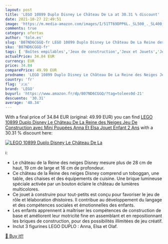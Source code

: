 ```yaml
---
layout: post
title: 'LEGO 10899 Duplo Disney Le Château De La at 30.31 % discount'
date: 2021-10-27 22:49:51
image: 'https://m.media-amazon.com/images/I/51TT69DPP6L._SL500_._SL400_.jpg'
comments: true
category: ofertas
author: 'tole.es'
slug: 'B07ND6CGGQ-fr LEGO 10899 Duplo Disney Le Château De La Reine des Neiges...'
sku: 'B07ND6CGGQ-fr'
tags: [ 'Boîtes empilables','Jeux de construction','Jeux et Jouets','Jeux et jouets','lego', ]
actualPrice: 34.84 EUR
currency: EUR
price: 34.84
comparePrice: 49.99 EUR
prodname: 'LEGO 10899 Duplo Disney Le Château De La Reine des Neiges Jeu De Construction avec Mini Poupées Anna Et Elsa  Jouet Enfant 2 Ans'
country: 'fr'
flag: '🇫🇷'
brand: 'LEGO'
buyurl: 'https://www.amazon.fr/dp/B07ND6CGGQ/?tag=tolees0d-21'
descuento: '30.31'
average: '40.34'
---
```


With a final price of 34.84 EUR (original: 49.99 EUR) you can find [LEGO 10899 Duplo Disney Le Château De La Reine des Neiges Jeu De Construction avec Mini Poupées Anna Et Elsa  Jouet Enfant 2 Ans](https://www.amazon.fr/dp/B07ND6CGGQ/?tag=tolees0d-21) with a  30.31 % discount here:

[![LEGO 10899 Duplo Disney Le Château De La](https://m.media-amazon.com/images/I/51TT69DPP6L._SL500_._SL400_.jpg)](https://www.amazon.fr/dp/B07ND6CGGQ/?tag=tolees0d-21)

ℹ️:

- Le château de la Reine des neiges Disney mesure plus de 28 cm de haut, 19 cm de large et 16 cm de profondeur.
- Ce château de la Reine des neiges Disney comprend un toboggan, une table, des chaises et des équipements de cuisine. Une brique lumineuse spéciale activée par un bouton éclaire le château de lumières multicolores.
- Ce jouet à construire pour tout-petits est conçu pour favoriser le jeu de rôle et lélaboration dhistoires. Il contribue au développement du langage et des compétences sociales et émotionnelles des enfants.
- Les enfants apprennent à maîtriser les compétences de construction de base et améliorent leur motricité fine en assemblant et en repositionnant les briques de construction, pour des possibilités illimitées de jeu créatif.
- Inclut 3 figurines LEGO DUPLO : Anna, Elsa et Olaf.

[🛒 Buy it!!](https://www.amazon.fr/dp/B07ND6CGGQ/?tag=tolees0d-21)
